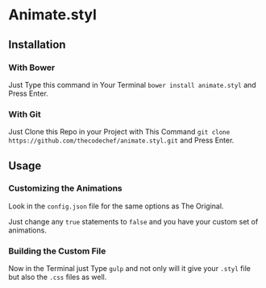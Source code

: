 # Animate.styl

## Installation

### With Bower

Just Type this command in Your Terminal `bower install animate.styl` and Press Enter.

### With Git

Just Clone this Repo in your Project with This Command `git clone https://github.com/thecodechef/animate.styl.git` and Press Enter.


## Usage

### Customizing the Animations

Look in the `config.json` file for the same options as The Original.

Just change any `true` statements to `false` and you have your custom set of animations.

### Building the Custom File

Now in the Terminal just Type `gulp` and not only will it give your `.styl` file but also the `.css` files as well.
